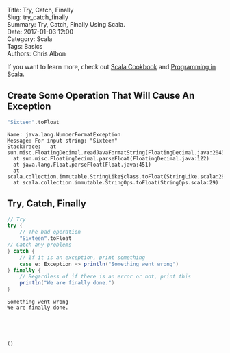 Title: Try, Catch, Finally   
Slug: try_catch_finally       
Summary: Try, Catch, Finally Using Scala.  
Date: 2017-01-03 12:00  
Category: Scala  
Tags: Basics  
Authors: Chris Albon 

If you want to learn more, check out [Scala Cookbook](http://amzn.to/2lxbrxN) and [Programming in Scala](http://amzn.to/2lEtsLt).

## Create Some Operation That Will Cause An Exception


```scala
"Sixteen".toFloat
```




    Name: java.lang.NumberFormatException
    Message: For input string: "Sixteen"
    StackTrace:   at sun.misc.FloatingDecimal.readJavaFormatString(FloatingDecimal.java:2043)
      at sun.misc.FloatingDecimal.parseFloat(FloatingDecimal.java:122)
      at java.lang.Float.parseFloat(Float.java:451)
      at scala.collection.immutable.StringLike$class.toFloat(StringLike.scala:280)
      at scala.collection.immutable.StringOps.toFloat(StringOps.scala:29)



## Try, Catch, Finally


```scala
// Try
try {
    // The bad operation
    "Sixteen".toFloat
// Catch any problems
} catch {
    // If it is an exception, print something
    case e: Exception => println("Something went wrong")
} finally {
    // Regardless of if there is an error or not, print this
    println("We are finally done.")
}
```

    Something went wrong
    We are finally done.





    ()



